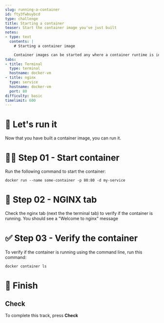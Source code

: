 ```yaml
---
slug: running-a-container
id: fty3fwbuybcd
type: challenge
title: Starting a container
teaser: Start the container image you've just built
notes:
- type: text
  contents: |
    # Starting a container image

    Container images can be started any where a container runtime is installed.
tabs:
- title: Terminal
  type: terminal
  hostname: docker-vm
- title: nginx
  type: service
  hostname: docker-vm
  port: 80
difficulty: basic
timelimit: 600
---
```


🚀 Let's run it
===============

Now that you have built a container image, you can run it.

👨‍💻 Step 01 - Start container
============================

Run the following command to start the container:

```
docker run --name some-container -p 80:80 -d my-service
```

👀 Step 02 - NGINX tab
======================

Check the nginx tab (next the the terminal tab) to verify if the container is running.
You should see a "Welcome to nginx" message

✅ Step 03 - Verify the container
=================================

To verify if the container is running using the command line, run this command:

```
docker container ls
```

🏁 Finish
=========

## Check

To complete this track, press **Check**
